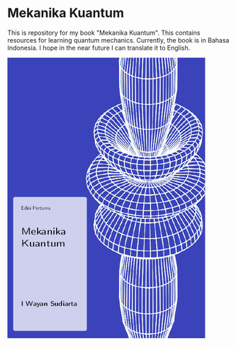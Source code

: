 # Mekanika Kuantum
This is repository for my book "Mekanika Kuantum". This contains resources for learning quantum mechanics. Currently, the book is in Bahasa Indonesia. I hope in the near future I can translate it to English.

![Cover Buku Mekanika Kuantum](buku-mekkuantum.png)
